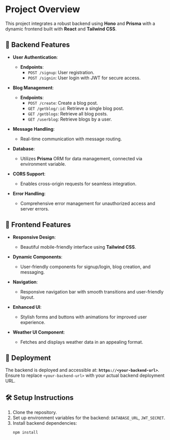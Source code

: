 # Project Overview

This project integrates a robust backend using **Hono** and **Prisma** with a dynamic frontend built with **React** and **Tailwind CSS**.

## 🌟 Backend Features

- **User Authentication**:
  - **Endpoints**: 
    - `POST /signup`: User registration.
    - `POST /signin`: User login with JWT for secure access.

- **Blog Management**:
  - **Endpoints**: 
    - `POST /create`: Create a blog post.
    - `GET /getblog/:id`: Retrieve a single blog post.
    - `GET /getblogs`: Retrieve all blog posts.
    - `GET /userblog`: Retrieve blogs by a user.

- **Message Handling**: 
  - Real-time communication with message routing.

- **Database**: 
  - Utilizes **Prisma** ORM for data management, connected via environment variable.

- **CORS Support**: 
  - Enables cross-origin requests for seamless integration.

- **Error Handling**: 
  - Comprehensive error management for unauthorized access and server errors.

## 🎨 Frontend Features

- **Responsive Design**:
  - Beautiful mobile-friendly interface using **Tailwind CSS**.

- **Dynamic Components**:
  - User-friendly components for signup/login, blog creation, and messaging.

- **Navigation**:
  - Responsive navigation bar with smooth transitions and user-friendly layout.

- **Enhanced UI**:
  - Stylish forms and buttons with animations for improved user experience.

- **Weather UI Component**:
  - Fetches and displays weather data in an appealing format.

## 🚀 Deployment

The backend is deployed and accessible at: **`https://<your-backend-url>`**. Ensure to replace `<your-backend-url>` with your actual backend deployment URL.

## 🛠 Setup Instructions

1. Clone the repository.
2. Set up environment variables for the backend: `DATABASE_URL`, `JWT_SECRET`.
3. Install backend dependencies:
   ```bash
   npm install
